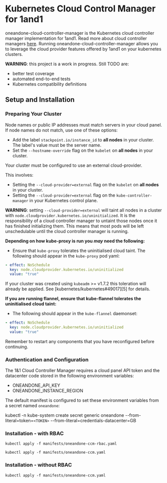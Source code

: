 # Kubernetes Cloud Control Manager for 1and1

oneandone-cloud-controller-manager is the Kubernetes cloud controller manager implementation for 1and1. Read more about cloud controller managers [here](https://kubernetes.io/docs/tasks/administer-cluster/running-cloud-controller/). Running oneandone-cloud-controller-manager allows you to leverage the cloud provider features offered by 1and1 on your kubernetes clusters.

**WARNING**: this project is a work in progress.  Still TODO are:

 - better test coverage
 - automated end-to-end tests
 - Kubernetes compatibility definitions

## Setup and Installation

### Preparing Your Cluster

Node names or public IP addresses must match servers in your cloud panel.  If node names do not match, use one of these options:

- Add the label `stackpoint.io/instance_id` to **all nodes** in your cluster.  The label's value must be the server name.
- Set the `--hostname-override` flag on the `kubelet` on **all nodes** in your cluster.

Your cluster must be configured to use an external cloud-provider.

This involves:

- Setting the `--cloud-provider=external` flag on the `kubelet` on **all nodes** in your cluster.
- Setting the `--cloud-provider=external` flag on the `kube-controller-manager` in your Kubernetes control plane.

**WARNING**: setting `--cloud-provider=external` will taint all nodes in a cluster with `node.cloudprovider.kubernetes.io/uninitialized`.  It is the responsibility of a cloud controller manager to untaint those nodes once it has finished initializing them. This means that most pods will be left unschedulable until the cloud controller manager is running.

**Depending on how kube-proxy is run you _may_ need the following:**

- Ensure that `kube-proxy` tolerates the uninitialised cloud taint. The
  following should appear in the `kube-proxy` pod yaml:

```yaml
- effect: NoSchedule
  key: node.cloudprovider.kubernetes.io/uninitialized
  value: "true"
```
If your cluster was created using `kubeadm` >= v1.7.2 this toleration will
already be applied. See [kubernetes/kubernetes#49017][5] for details.

**If you are running flannel, ensure that kube-flannel tolerates the uninitialised cloud taint:**
- The following should appear in the `kube-flannel` daemonset:

```yaml
- effect: NoSchedule
  key: node.cloudprovider.kubernetes.io/uninitialized
  value: "true"
```



Remember to restart any components that you have reconfigured before continuing.

### Authentication and Configuration

The 1&1 Cloud Controller Manager requires a cloud panel API token and the datacenter code stored in the following environment variables:

- ONEANDONE_API_KEY
- ONEANDONE_INSTANCE_REGION

The default manifest is configured to set these environment variables from a secret named `oneandone`:

kubectl -n kube-system create secret generic oneandone --from-literal=token=`<TOKEN>`
--from-literal=credentials-datacenter=GB

### Installation - with RBAC

`kubectl apply -f manifests/oneandone-ccm-rbac.yaml`

`kubectl apply -f manifests/oneandone-ccm.yaml`

### Installation - without RBAC
`kubectl apply -f manifests/oneandone-ccm.yaml`